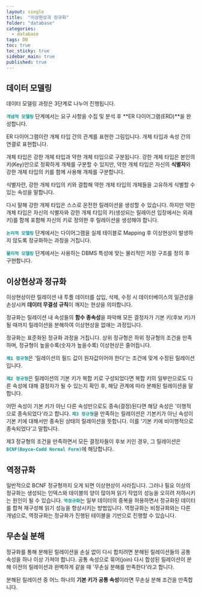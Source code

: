 ```yaml
---
layout: single
title:  "이상현상과 정규화"
folder: "database"
categories:
  - database
tags: DB
toc: true
toc_sticky: true
sidebar_main: true
published: true
---
```


## 데이터 모델링
데이터 모델링 과정은 3단계로 나누어 진행됩니다.

<span style="color: rgb(3, 150, 150); font-weight: bold;">`개념적 모델링`</span> 단계에서는 요구 사항을 수집 및 분석 후 **ER 다이어그램(ERD)**을 완성합니다.

ER 다이어그램이란 개체 타입 간의 관계를 표현한 그림입니다. 개체 타입과 속성 간의 연결로 표현합니다.

개체 타입은 강한 개체 타입과 약한 개체 타입으로 구분됩니다. 강한 개체 타입은 본인의 키(Key)만으로 정확하게 개체를 구분할 수 있지만, 약한 개체 타입은 자신의 **식별자**와 강한 개체 타입의 키를 함께 사용해 개체를 구분합니다.

식별자란, 강한 개체 타입의 키와 결합해 약한 개체 타입의 개체들을 고유하게 식별할 수 있는 속성을 말합니다.

다시 말해 강한 개체 타입은 스스로 온전한 릴레이션을 생성할 수 있습니다. 하지만 약한 개체 타입은 자신의 식별자와 강한 개체 타입의 키(생성되는 릴레이션 입장에서는 외래 키)를 함께 포함해 자신의 키로 정의한 후 릴레이션을 생성해야 합니다.

<span style="color: rgb(3, 150, 150); font-weight: bold;">`논리적 모델링`</span> 단계에서는 다이어그램을 실제 테이블로 Mapping 후 이상현상이 발생하지 않도록 정규화하는 과정을 거칩니다.

<span style="color: rgb(3, 150, 150); font-weight: bold;">`물리적 모델링`</span> 단계에서는 사용하는 DBMS 특성에 맞는 물리적인 저장 구조를 정의 후 구현합니다.


## 이상현상과 정규화
이상현상이란 릴레이션 내 투플 데이터를 삽입, 삭제, 수정 시 데이터베이스의 일관성을 손상시켜 **데이터 무결성 규칙**이 깨지는 현상을 의미합니다.

정규화는 릴레이션 내 속성들의 **함수 종속성**을 파악해 모든 결정자가 기본 키(후보 키)가 될 때까지 릴레이션을 분해하여 이상현상을 없애는 과정입니다.

정규화는 표준화된 정규화 과정을 거칩니다. 상위 정규형은 하위 정규형의 조건을 만족하며, 정규형이 높을수록(숫자가 높을수록) 이상현상은 줄어듭니다.

<span style="color: rgb(3, 150, 150); font-weight: bold;">`제1 정규형`</span>은 '릴레이션의 필드 값이 원자값이어야 한다'는 조건에 맞게 수정된 릴레이션입니다.

<span style="color: rgb(3, 150, 150); font-weight: bold;">`제2 정규형`</span>은 릴레이션의 기본 키가 복합 키로 구성되었다면 복합 키의 일부만으로도 다른 속성에 대해 결정자가 될 수 있는지 확인 후, 해당 관계에 따라 분해된 릴레이션을 말합니다.

어떤 속성이 기본 키가 아닌 다른 속성만으로도 종속(결정)된다면 해당 속성은 '이행적으로 종속되었다'라고 합니다. <span style="color: rgb(3, 150, 150); font-weight: bold;">`제3 정규형`</span>을 만족하는 릴레이션은 기본키가 아닌 속성이 기본 키에 대해서만 종속된 상태의 릴레이션을 뜻합니다. 이를 ‘기본 키에 비이행적으로 종속되었다’고 말합니다.

제3 정규형의 조건을 만족하면서 모든 결정자들이 후보 키인 경우, 그 릴레이션은 <span style="color: rgb(3, 150, 150); font-weight: bold;">`BCNF(Boyce-Codd Normal Form)`</span>에 해당합니다.

## 역정규화
일반적으로 BCNF 정규형까지 오게 되면 이상현상이 사라집니다. 그러나 필요 이상의 정규화는 생성되는 인덱스와 테이블의 양이 많아져 읽기 작업의 성능을 오히려 저하시키는 원인이 될 수 있습니다. <span style="color: rgb(3, 150, 150); font-weight: bold;">`역정규화`</span>는 일부 데이터의 중복을 허용하면서 정규화된 데이터를 합쳐 재구성해 읽기 성능을 향상시키는 방법입니다. 역정규화는 비정규화와는 다른 개념으로, 역정규화는 정규화가 진행된 테이블을 기반으로 진행할 수 있습니다.

## 무손실 분해
정규화를 통해 분해된 릴레이션을 손실 없이 다시 합치려면 분해된 릴레이션들의 공통 속성을 하나 이상 가져야 합니다. 공통 속성으로 묶어(join) 다시 합성된 릴레이션이 분해 이전의 릴레이션과 완벽하게 같을 때 '무손실 분해를 만족한다'라고 합니다.

분해된 릴레이션 중 어느 하나의 **기본 키가 공통 속성**이라면 무손실 분해 조건을 만족합니다.